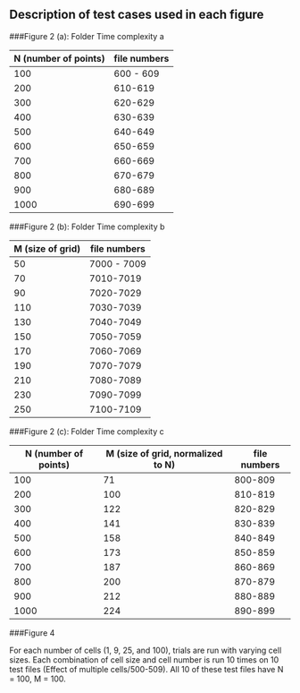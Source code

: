 Description of test cases used in each figure
---
###Figure 2 (a): Folder Time complexity a

| N (number of points) | file numbers |
| -------------------- | ------------ |
| 100                  | 600 - 609|
|200|610-619|
|300|620-629|
|400|630-639|
|500|640-649|
|600|650-659|
|700|660-669|
|800|670-679|
|900|680-689|
|1000|690-699|

###Figure 2 (b): Folder Time complexity b

|M (size of grid) | file numbers |
| -------------------- | ------------ |
| 50                  | 7000 - 7009|
|70|7010-7019|
|90|7020-7029|
|110|7030-7039|
|130|7040-7049|
|150|7050-7059|
|170|7060-7069|
|190|7070-7079|
|210|7080-7089|
|230|7090-7099|
|250|7100-7109|

###Figure 2 (c): Folder Time complexity c

|N (number of points) | M (size of grid, normalized to N) | file numbers|
|------|------|-----|
|100|71|800-809|
|200|100|810-819|
|300|122|820-829|
|400|141|830-839|
|500|158|840-849|
|600|173|850-859|
|700|187|860-869|
|800|200|870-879|
|900|212|880-889|
|1000|224|890-899|

###Figure 4

For each number of cells (1, 9, 25, and 100), trials are run with varying cell sizes. Each combination of cell size and cell number is run 10 times on 10 test files (Effect of multiple cells/500-509). All 10 of these test files have N = 100, M = 100.
